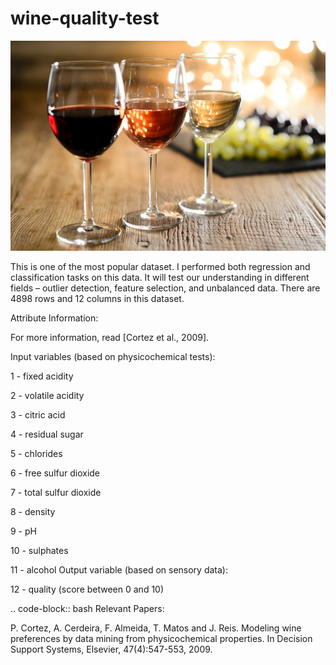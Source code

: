 # wine-quality-test
![](image.jpg)


This is one of the most popular dataset. I performed both regression and classification tasks on this data. It will test our understanding in different fields – outlier detection, feature selection, and unbalanced data. There are 4898 rows and 12 columns in this dataset.

Attribute Information:

For more information, read [Cortez et al., 2009]. 

Input variables (based on physicochemical tests): 

1 - fixed acidity 

2 - volatile acidity 

3 - citric acid 

4 - residual sugar 

5 - chlorides 

6 - free sulfur dioxide 

7 - total sulfur dioxide 

8 - density 

9 - pH 

10 - sulphates 

11 - alcohol Output variable (based on sensory data): 

12 - quality (score between 0 and 10)

.. code-block:: bash
Relevant Papers:

P. Cortez, A. Cerdeira, F. Almeida, T. Matos and J. Reis. Modeling wine preferences by data mining from physicochemical properties. 
In Decision Support Systems, Elsevier, 47(4):547-553, 2009. 



